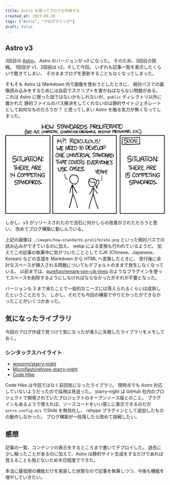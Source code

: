 ```yaml
---
title: Astro を使ってブログを作成する
created_at: 2023-09-30
tags: ["Astro", "プログラミング"]
draft: false
---
```


## Astro v3

3回目の [Astro](https://astro.build/)。
Astro のバージョンが v3 になった。
そのため、3回目の挑戦。
1回目が v1、2回目は v2、そして今回。
いずれも記事一覧を表示したくらいで飽きてしまい、
そのままブログを更新することもなくなってしまった。

そもそも Astro は Markdown 内で画像を使おうとしたときに、
相対パスでの画像読み込みをするためには自前でスクリプトを書かねばならない問題がある。
これは Astro に限った話ではないかもしれないが、`public` ディレクトリ以外に置かれた
静的ファイルのパス解決をしてくれないのは静的サイトジェネレートとして如何なものだろうか？
と思ってしまい Astro を触る気力が無くなってしまった。

![HOW STANDARDS PROLIFERATE](./images/how-standards-proliferate.png)

しかし、v3 がリリースされたので流石に何かしらの改善がされただろうと思い、
改めてブログ構築に勤しんでいる。

上記の画像は `./images/how-standards-proliferate.png` といった相対パスでの読み込みができているのに加え、
webp による変換も行われているようだ。
加えてこの記事の執筆中に気がついたこととして CJK (Chinese、Japanese、Korean) などの言語を Markdown から HTML へ変換したときに、
改行後に余計なスペースが挿入される問題についてもデフォルトのままで発生しなくなっている。
以前までは、[purefun/remark-join-cjk-lines](https://github.com/purefun/remark-join-cjk-lines) のようなプラグインを使ってスペースを削除するようにしなければならなかったがそれが不要となった。

バージョンも 3 まで来たことで一般的なニーズには答えられるくらいは成熟したということだろう。
しかし、それでも今回の構築でやりたかったができなかったことがいくつかあった。

## 気になったライブラリ

今回のブログ作成で見つけて気になったが導入に失敗したライブラリをメモしておく。

### シンタックスハイライト

- [wooorm/starry-night](https://github.com/wooorm/starry-night)
- [Microflash/rehype-starry-night](https://github.com/Microflash/rehype-starry-night)
- [Code Hike](https://codehike.org/)

Code Hike は今回ではなく前回気になったライブラリ。
現時点でも Astro 対応していないようだったので採用は見送った。
starry-night は GitHub 社内のプロジェクトで開発されていたプロジェクトのオープンソース版とのこと。
プラグインもあるようで使えれば、ソースコードをいい感じに表示できるのだが `astro.config.mjs` でShiki を無効化し、
rehype プラグインとして追加したものの動作しなかった。
ブログ構築が一段落したら改めて挑戦したい。

## 感想

記事の一覧、コンテンツの表示をするところまで書いてデプロイした。
過去に少し触ったことがあるのに加えて、Astro は静的サイト生成をするだけであれば
覚えることも殆どないため半日程度でできた。

本当に最低限の機能だけを実装した状態なので記事を執筆しつつ、今後も機能を増やしていきたい。
